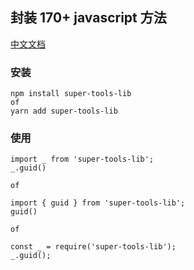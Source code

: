 ## 封装 170+ javascript 方法

[中文文档](https://shiluodexiaobaitu.github.io/io/super-tools-lib/)

### 安装

```
npm install super-tools-lib
of
yarn add super-tools-lib
```

### 使用

```
import _ from 'super-tools-lib';
_.guid()

of

import { guid } from 'super-tools-lib';
guid()

of

const _ = require('super-tools-lib');
_.guid();
```